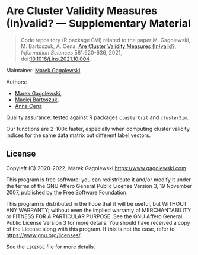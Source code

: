 # Are Cluster Validity Measures (In)valid? — Supplementary Material

> Code repository (R package CVI) related to the paper
> M. Gagolewski, M. Bartoszuk, A. Cena,
> [Are Cluster Validity Measures (In)valid?](https://raw.githubusercontent.com/gagolews/bibliography/master/preprints/2021cvi.pdf),
> *Information Sciences* 581:620-636, 2021,
> doi:[10.1016/j.ins.2021.10.004](https://dx.doi.org/10.1016/j.ins.2021.10.004).



Maintainer: [Marek Gagolewski](https://gagolewski.com)

Authors:

* [Marek Gagolewski](https://gagolewski.com),
* [Maciej Bartoszuk](http://bartoszuk.rexamine.com),
* [Anna Cena](http://cena.rexamine.com)


Quality assurance: tested against R packages `clusterCrit` and `clusterSim`.

Our functions are 2-100x faster, especially when computing cluster
validity indices for the same data matrix but different label vectors.



## License


Copyleft (C) 2020-2022, Marek Gagolewski <https://www.gagolewski.com>

This program is free software: you can redistribute it and/or modify
it under the terms of the GNU Affero General Public License
Version 3, 19 November 2007, published by the Free Software Foundation.

This program is distributed in the hope that it will be useful,
but WITHOUT ANY WARRANTY; without even the implied warranty of
MERCHANTABILITY or FITNESS FOR A PARTICULAR PURPOSE. See the
GNU Affero General Public License Version 3 for more details.
You should have received a copy of the License along with this program.
If this is not the case, refer to <https://www.gnu.org/licenses/>.


See the `LICENSE` file for more details.
